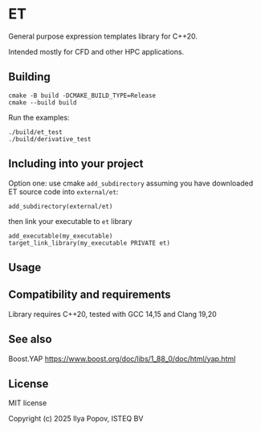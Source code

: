 ET
==

General purpose expression templates library for C++20.

Intended mostly for CFD and other HPC applications. 

Building
--------

    cmake -B build -DCMAKE_BUILD_TYPE=Release
    cmake --build build

Run the examples:

    ./build/et_test
    ./build/derivative_test


Including into your project
---------------------------

Option one: use cmake `add_subdirectory` assuming you have downloaded ET source code into 
`external/et`:

    add_subdirectory(external/et)

then link your executable to `et` library

    add_executable(my_executable)
    target_link_library(my_executable PRIVATE et)

Usage
-----



Compatibility and requirements
------------------------------

Library requires C++20, tested with GCC 14,15 and Clang 19,20

See also
------------

Boost.YAP https://www.boost.org/doc/libs/1_88_0/doc/html/yap.html

License
-------

MIT license

Copyright (c) 2025 Ilya Popov, ISTEQ BV
